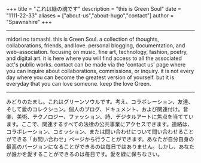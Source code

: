 +++
title = "これは緑の魂です"
description = "this is Green Soul"
date = "1111-22-33"
aliases = ["about-us","about-hugo","contact"]
author = "Spawnshire"
+++
***

midori no tamashi. this is Green Soul. a collection of thoughts, collaborations, friends, and love. personal blogging, documentation, and web-association. focusing on music, fine art, technology, fashion, poetry, and digital art. it is here where you will find access to all the associated act's public works. contact can be made via the 'contact us' page where you can inquire about collaborations, commissions, or inquiry. it is not every day where you can become the greatest version of yourself. but it is everyday that you can love someone. keep the love Green.
***
みどりのたまし。これはグリーンソウルです。考え、コラボレーション、友達、そして愛のコレクション。個人のブログ、ドキュメント、および関連付け。音楽、美術、テクノロジー、ファッション、詩、デジタルアートに焦点を当てています。ここで、関連するすべての法律の公共事業にアクセスできます。連絡は、コラボレーション、コミッション、または問い合わせについて問い合わせることができる「お問い合わせ」ページから行うことができます。あなたが自分自身の最高のバージョンになることができるのは毎日ではありません。しかし、あなたが誰かを愛することができるのは毎日です。愛を緑に保ちなさい。

